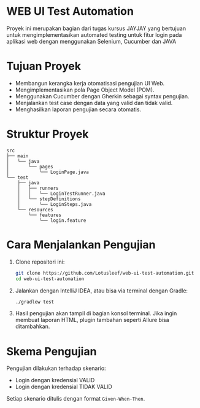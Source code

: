# WEB UI Test Automation
Proyek ini merupakan bagian dari tugas kursus JAYJAY yang bertujuan untuk mengimplementasikan automated testing untuk fitur login pada aplikasi web dengan menggunakan Selenium, Cucumber dan JAVA

# Tujuan Proyek
- Membangun kerangka kerja otomatisasi pengujian UI Web.
- Mengimplementasikan pola Page Object Model (POM).
- Menggunakan Cucumber dengan Gherkin sebagai syntax pengujian.
- Menjalankan test case dengan data yang valid dan tidak valid.
- Menghasilkan laporan pengujian secara otomatis.

# Struktur Proyek
```
src
├── main
│   └── java
│       └── pages
│           └── LoginPage.java
└── test
    ├── java
    │   ├── runners
    │   │   └── LoginTestRunner.java
    │   └── stepDefinitions
    │       └── LoginSteps.java
    └── resources
        └── features
            └── login.feature
```

# Cara Menjalankan Pengujian

1. Clone repositori ini:
   ```bash
   git clone https://github.com/Lotusleef/web-ui-test-automation.git
   cd web-ui-test-automation
   ```

2. Jalankan dengan IntelliJ IDEA, atau bisa via terminal dengan Gradle:
   ```bash
   ./gradlew test
   ```

3. Hasil pengujian akan tampil di bagian konsol terminal. Jika ingin membuat laporan HTML, plugin tambahan seperti Allure bisa ditambahkan.

# Skema Pengujian

Pengujian dilakukan terhadap skenario:
- Login dengan kredensial VALID
- Login dengan kredensial TIDAK VALID

Setiap skenario ditulis dengan format `Given-When-Then`.
